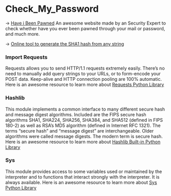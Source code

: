 # Check_My_Password
  -> [Have i Been Pawned](https://haveibeenpwned.com/Passwords) An awesome website made by an Security Expert to check whether have you ever been pawned through your mail or password, and much more.

  -> [Online tool to generate the SHA1 hash from any string](https://passwordsgenerator.net/sha1-hash-generator/)

### Import Requests
Requests allows you to send HTTP/1.1 requests extremely easily. There’s no need to manually add query strings to your URLs, or to form-encode your POST data. Keep-alive and HTTP connection pooling are 100% automatic. Here is an awesome resource to learn more about [Requests Python Library](https://requests.readthedocs.io/en/master/)

### Hashlib
This module implements a common interface to many different secure hash and message digest algorithms. Included are the FIPS secure hash algorithms SHA1, SHA224, SHA256, SHA384, and SHA512 (defined in FIPS 180-2) as well as RSA’s MD5 algorithm (defined in Internet RFC 1321). The terms “secure hash” and “message digest” are interchangeable. Older algorithms were called message digests. The modern term is secure hash. Here is an awesome resource to learn more about [Hashlib Built-in Python Library](https://docs.python.org/3/library/hashlib.html)

### Sys
This module provides access to some variables used or maintained by the interpreter and to functions that interact strongly with the interpreter. It is always available. Here is an awesome resource to learn more about [Sys Python Library](https://docs.python.org/3/library/sys.html)

